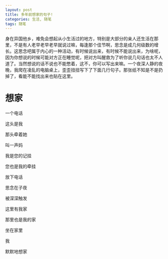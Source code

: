 ```yaml
---
layout: post
title: 多年前想家的句子!
categories: 生活, 随笔
tags: 随笔
---
```

身在异国他乡，难免会想起从小生活过的地方，特别是大部分的亲人还生活在那里，不是有人老早老早老早就说过嘛，每逢那个佳节啊，思念是成几何级数的增长。这思念吧属于内心的一种活动，有时候说出来，有时候不能说出来，为啥呢，因为你想说的时候可能对方正在睡觉呢，把对方叫醒救为了听你说几句话也太不人道了。当然想说的话不说也不能憋着，这不，你可以写出来嘛。一个夜深人静的夜晚，我爬在凌乱的电脑桌上，歪歪扭扭写下了下面几行句子。那张纸不知是不是扔掉了，看能不能找出来也贴在这里。 

# 想家

一个电话

这头是我

那头牵着她

叫一声妈

我是您的记挂

您也是我的牵挂

放下电话

思念在子夜

被深深触发

这里有我家

那里也是我的家

坐在家里

我

默默地想家




